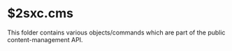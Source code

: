 ﻿# $2sxc.cms

This folder contains various objects/commands which are part of the public content-management API. 
